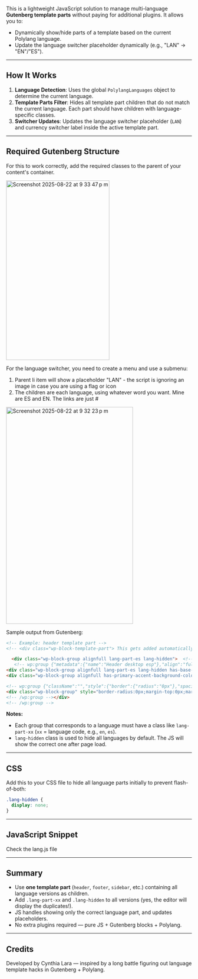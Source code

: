This is a lightweight JavaScript solution to manage multi-language **Gutenberg template parts** without paying for additional plugins. It allows you to:

- Dynamically show/hide parts of a template based on the current Polylang language.
- Update the language switcher placeholder dynamically (e.g., "LAN" → "EN"/"ES").
---

## How It Works

1. **Language Detection**: Uses the global `PolylangLanguages` object to determine the current language.
2. **Template Parts Filter**: Hides all template part children that do not match the current language. Each part should have children with language-specific classes.
3. **Switcher Updates**: Updates the language switcher placeholder (`LAN`) and currency switcher label inside the active template part.

---

## Required Gutenberg Structure

For this to work correctly, add the required classes to the parent of your content's container.

<img width="280" height="486" alt="Screenshot 2025-08-22 at 9 33 47 p m" src="https://github.com/user-attachments/assets/e3b93b0e-98c6-4b31-9e47-170902dfc4eb" />


For the language switcher, you need to create a menu and use a submenu:
1. Parent li item will show a placeholder "LAN" - the script is ignoring an image in case you are using a flag or icon
2. The children are each language, using whatever word you want. Mine are ES and EN. The links are just #

<img width="344" height="587" alt="Screenshot 2025-08-22 at 9 32 23 p m" src="https://github.com/user-attachments/assets/d67d8b19-d99c-4cd0-b599-9eee8673400f" />


Sample output from Gutenberg:


```html
<!-- Example: header template part -->
<!-- <div class="wp-block-template-part"> This gets added automatically when you place your template part inside a template -->

  <div class="wp-block-group alignfull lang-part-es lang-hidden">  <!-- Showing sample spanish version, generated by Gutenberg, LOOK AT THOSE CLASSES -->
   <!-- wp:group {"metadata":{"name":"Header desktop esp"},"align":"full","className":"lang-part-es lang-hidden","style":{"spacing":{"padding":{"top":"0","bottom":"0","left":"0px","right":"0px"},"blockGap":"0"},"elements":{"link":{"color":{"text":"var:preset|color|main"}}}},"backgroundColor":"base","layout":{"inherit":true,"type":"constrained"}} -->
<div class="wp-block-group alignfull lang-part-es lang-hidden has-base-background-color has-background has-link-color" style="padding-top:0;padding-right:0px;padding-bottom:0;padding-left:0px"><!-- wp:group {"metadata":{"name":"Helper menu"},"align":"full","style":{"border":{"radius":"0px"},"spacing":{"padding":{"top":"0.5em","bottom":"0.5em","left":"15px","right":"15px"},"margin":{"top":"0px","right":"0px","bottom":"0px","left":"0px"}},"dimensions":{"minHeight":28},"layout":{"selfStretch":"fill","flexSize":null}},"backgroundColor":"primary-accent","layout":{"type":"flex","orientation":"horizontal","justifyContent":"space-between","verticalAlignment":"center","flexWrap":"nowrap"}} -->
<div class="wp-block-group alignfull has-primary-accent-background-color has-background" style="border-radius:0px;min-height:28px;margin-top:0px;margin-right:0px;margin-bottom:0px;margin-left:0px;padding-top:0.5em;padding-right:15px;padding-bottom:0.5em;padding-left:15px"><!-- wp:navigation {"ref":564,"textColor":"primary","overlayMenu":"never","style":{"typography":{"fontStyle":"normal","fontWeight":"500"}},"fontSize":"base","fontFamily":"assistant","layout":{"type":"flex","orientation":"horizontal","flexWrap":"nowrap"}} /-->

<!-- wp:group {"className":"","style":{"border":{"radius":"0px"},"spacing":{"blockGap":"15px","padding":{"top":"0px","right":"0px","bottom":"0px","left":"0px"},"margin":{"top":"0px","right":"0px","bottom":"0px","left":"0px"}},"layout":{"selfStretch":"fill","flexSize":null}},"layout":{"type":"flex","orientation":"horizontal","justifyContent":"right","verticalAlignment":"center","flexWrap":"nowrap"}} -->
<div class="wp-block-group" style="border-radius:0px;margin-top:0px;margin-right:0px;margin-bottom:0px;margin-left:0px;padding-top:0px;padding-right:0px;padding-bottom:0px;padding-left:0px"><!-- wp:navigation {"ref":532,"textColor":"primary","overlayMenu":"never","style":{"layout":{"selfStretch":"fit","flexSize":null}}} /--></div>
<!-- /wp:group --></div>
<!-- /wp:group -->

```

**Notes:**

- Each group that corresponds to a language must have a class like `lang-part-xx` (`xx` = language code, e.g., `en`, `es`).
- `lang-hidden` class is used to hide all languages by default. The JS will show the correct one after page load.

---

## CSS

Add this to your CSS file to hide all language parts initially to prevent flash-of-both:

```css
.lang-hidden {
  display: none;
}
```

---

## JavaScript Snippet
Check the lang.js file

---

## Summary

- Use **one template part** (`header`, `footer`, `sidebar`, etc.) containing all language versions as children.
- Add `.lang-part-xx` and `.lang-hidden` to all versions (yes, the editor will display the duplicates!).
- JS handles showing only the correct language part, and updates placeholders.
- No extra plugins required — pure JS + Gutenberg blocks + Polylang.

---

## Credits

Developed by Cynthia Lara — inspired by a long battle figuring out language template hacks in Gutenberg + Polylang.
